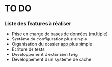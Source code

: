 # TO DO

### Liste des features à réaliser
* Prise en charge de bases de données (multiple)
* Système de configuration plus simple
* Organisation du dossier app plus simple
* Ecriture de tests
* Développement d'extension twig
* Développement d'un système de cache